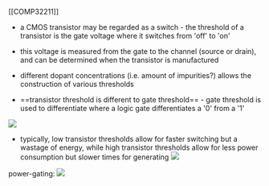 [[COMP32211]]

- a CMOS transistor may be regarded as a switch - the threshold of a transistor is the gate voltage where it switches from 'off' to 'on'
- this voltage is measured from the gate to the channel (source or drain), and can be determined when the transistor is manufactured
- different dopant concentrations (i.e. amount of impurities?) allows the construction of various thresholds

- ==transistor threshold is different to gate threshold== - gate threshold is used to differentiate where a logic gate differentiates a '0' from a '1'

![](https://i.imgur.com/XAuJMXI.png)

- typically, low transistor thresholds allow for faster switching but a wastage of energy, while high transistor thresholds allow for less power consumption but slower times for generating 
![](https://i.imgur.com/tcw8HnS.png)

power-gating:
![](https://i.imgur.com/8WLncdq.png)

